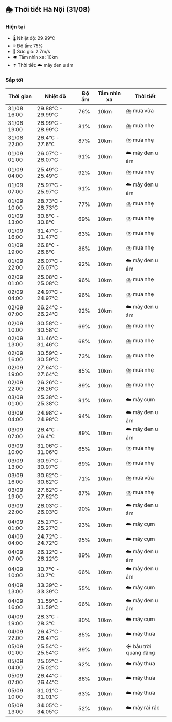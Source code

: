 ## 🌦️ Thời tiết Hà Nội (31/08)

### Hiện tại

- 🌡️ Nhiệt độ: 29.99℃
- 💦 Độ ẩm: 75%
- 💨 Sức gió: 2.7m/s
- 👁️ Tầm nhìn xa: 10km
- ☂️ Thời tiết: ☁️ mây đen u ám

### Sắp tới

| Thời gian | Nhiệt độ | Độ ẩm | Tầm nhìn xa | Thời tiết |
| --- | --- | --- | --- | --- |
| 31/08 16:00 | 29.88℃ - 29.99℃ | 76% | 10km | ⛈️ mưa vừa |
| 31/08 19:00 | 26.99℃ - 28.99℃ | 81% | 10km | ⛈️ mưa nhẹ |
| 31/08 22:00 | 26.4℃ - 27.6℃ | 87% | 10km | ⛈️ mưa nhẹ |
| 01/09 01:00 | 26.07℃ - 26.07℃ | 91% | 10km | ☁️ mây đen u ám |
| 01/09 04:00 | 25.49℃ - 25.49℃ | 92% | 10km | ⛈️ mưa nhẹ |
| 01/09 07:00 | 25.97℃ - 25.97℃ | 91% | 10km | ☁️ mây đen u ám |
| 01/09 10:00 | 28.73℃ - 28.73℃ | 77% | 10km | ⛈️ mưa nhẹ |
| 01/09 13:00 | 30.8℃ - 30.8℃ | 69% | 10km | ⛈️ mưa nhẹ |
| 01/09 16:00 | 31.47℃ - 31.47℃ | 63% | 10km | ⛈️ mưa nhẹ |
| 01/09 19:00 | 26.8℃ - 26.8℃ | 86% | 10km | ⛈️ mưa nhẹ |
| 01/09 22:00 | 26.07℃ - 26.07℃ | 92% | 10km | ☁️ mây đen u ám |
| 02/09 01:00 | 25.08℃ - 25.08℃ | 96% | 10km | ⛈️ mưa nhẹ |
| 02/09 04:00 | 24.97℃ - 24.97℃ | 96% | 10km | ⛈️ mưa nhẹ |
| 02/09 07:00 | 26.24℃ - 26.24℃ | 92% | 10km | ☁️ mây đen u ám |
| 02/09 10:00 | 30.58℃ - 30.58℃ | 69% | 10km | ⛈️ mưa nhẹ |
| 02/09 13:00 | 31.46℃ - 31.46℃ | 68% | 10km | ⛈️ mưa nhẹ |
| 02/09 16:00 | 30.59℃ - 30.59℃ | 73% | 10km | ⛈️ mưa nhẹ |
| 02/09 19:00 | 27.64℃ - 27.64℃ | 85% | 10km | ⛈️ mưa nhẹ |
| 02/09 22:00 | 26.26℃ - 26.26℃ | 89% | 10km | ⛈️ mưa nhẹ |
| 03/09 01:00 | 25.38℃ - 25.38℃ | 91% | 10km | ☁️ mây cụm |
| 03/09 04:00 | 24.98℃ - 24.98℃ | 94% | 10km | ☁️ mây đen u ám |
| 03/09 07:00 | 26.4℃ - 26.4℃ | 89% | 10km | ☁️ mây đen u ám |
| 03/09 10:00 | 31.06℃ - 31.06℃ | 65% | 10km | ⛈️ mưa nhẹ |
| 03/09 13:00 | 30.97℃ - 30.97℃ | 69% | 10km | ⛈️ mưa nhẹ |
| 03/09 16:00 | 30.62℃ - 30.62℃ | 71% | 10km | ⛈️ mưa vừa |
| 03/09 19:00 | 27.62℃ - 27.62℃ | 87% | 10km | ⛈️ mưa nhẹ |
| 03/09 22:00 | 26.03℃ - 26.03℃ | 90% | 10km | ☁️ mây đen u ám |
| 04/09 01:00 | 25.27℃ - 25.27℃ | 93% | 10km | ☁️ mây cụm |
| 04/09 04:00 | 24.72℃ - 24.72℃ | 95% | 10km | ☁️ mây cụm |
| 04/09 07:00 | 26.12℃ - 26.12℃ | 89% | 10km | ☁️ mây đen u ám |
| 04/09 10:00 | 30.7℃ - 30.7℃ | 66% | 10km | ☁️ mây đen u ám |
| 04/09 13:00 | 33.39℃ - 33.39℃ | 55% | 10km | ☁️ mây cụm |
| 04/09 16:00 | 31.59℃ - 31.59℃ | 66% | 10km | ☁️ mây đen u ám |
| 04/09 19:00 | 28.3℃ - 28.3℃ | 80% | 10km | ☁️ mây cụm |
| 04/09 22:00 | 26.47℃ - 26.47℃ | 85% | 10km | ☁️ mây thưa |
| 05/09 01:00 | 25.54℃ - 25.54℃ | 89% | 10km | ☀️ bầu trời quang đãng |
| 05/09 04:00 | 25.02℃ - 25.02℃ | 92% | 10km | ☁️ mây thưa |
| 05/09 07:00 | 26.44℃ - 26.44℃ | 86% | 10km | ☁️ mây thưa |
| 05/09 10:00 | 31.01℃ - 31.01℃ | 63% | 10km | ☁️ mây thưa |
| 05/09 13:00 | 34.05℃ - 34.05℃ | 52% | 10km | ☁️ mây rải rác |
